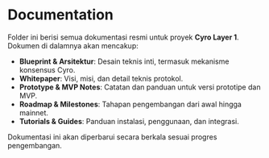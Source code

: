 # Documentation

Folder ini berisi semua dokumentasi resmi untuk proyek **Cyro Layer 1**.  
Dokumen di dalamnya akan mencakup:

- **Blueprint & Arsitektur**: Desain teknis inti, termasuk mekanisme konsensus Cyro.
- **Whitepaper**: Visi, misi, dan detail teknis protokol.
- **Prototype & MVP Notes**: Catatan dan panduan untuk versi prototipe dan MVP.
- **Roadmap & Milestones**: Tahapan pengembangan dari awal hingga mainnet.
- **Tutorials & Guides**: Panduan instalasi, penggunaan, dan integrasi.

Dokumentasi ini akan diperbarui secara berkala sesuai progres pengembangan.
